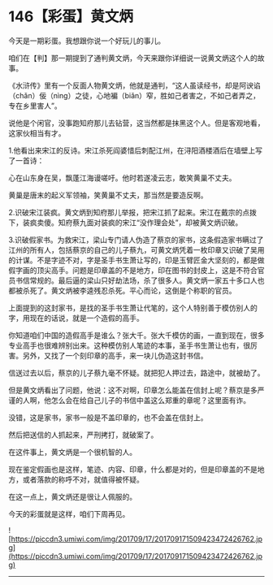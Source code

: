 # 146【彩蛋】黄文炳

今天是一期彩蛋。我想跟你说一个好玩儿的事儿。

咱们在【判】那一期提到了通判黄文炳，今天来跟你详细说一说黄文炳这个人的故事。

《水浒传》里有一个反面人物黄文炳，他就是通判，“这人虽读经书，却是阿谀谄（chǎn）佞（nìng）之徒，心地褊（biǎn）窄，胜如己者害之，不如己者弄之，专在乡里害人”。

说他是个闲官，没事跑知府那儿去钻营，这当然都是抹黑这个人。但是客观地看，这家伙相当有才。

1.他看出来宋江的反诗。宋江杀死阎婆惜后刺配江州，在浔阳酒楼酒后在墙壁上写了一首诗：

心在山东身在吴，飘蓬江海谩嗟吁。他时若遂凌云志，敢笑黄巢不丈夫。

黄巢是唐末的起义军领袖，笑黄巢不丈夫，那当然是要造反啊。

2.识破宋江装疯。黄文炳到知府那儿举报，把宋江抓了起来。宋江在戴宗的点拨下，装疯卖傻。知府蔡九面对装疯的宋江“没作理会处”，却被黄文炳识破。

3.识破假家书。为救宋江，梁山专门请人伪造了蔡京的家书，这条假造家书瞒过了江州的所有人，包括蔡京的自己的儿子蔡九，可黄文炳凭着一枚印章又识破了吴用的计谋。不是字迹不对，字是圣手书生萧让写的，印是玉臂匠金大坚刻的，都是做假字画的顶尖高手。问题是印章盖的不是地方，印在图书的封皮上，这是不符合官员书信常规的。最后逼的梁山只好劫法场，杀了很多人。黄文炳一家五十多口人也都被杀死了。黄文炳被李逵残忍杀死。平心而论，这倒是个称职的官员。

上面提到的这封家书，是找的圣手书生萧让代笔的，这个人特别善于模仿别人的字，用现在的话说，就是一个造假的高手。

你知道咱们中国的造假高手是谁么？张大千。张大千模仿的画，一直到现在，很多专业高手也很难辨别出来。这种模仿别人笔迹的本事，圣手书生萧让也有，很厉害。另外，又找了一个刻印章的高手，来一块儿伪造这封书信。

信送过去以后，蔡京的儿子蔡九毫不怀疑。就把犯人押过去，路途中，就被劫了。

但是黄文炳看出了问题，他说：这不对啊，印章怎么能盖在信封上呢？蔡京是多严谨的人啊，他怎么会在给自己儿子的书信中盖这么郑重的章呢？这里面有诈。

没错，这是家书，家书一般是不盖印章的，也不会盖在信封上。

然后把送信的人抓起来，严刑拷打，就破案了。

在这件事上，黄文炳是一个很机智的人。

现在鉴定假画也是这样，笔迹、内容、印章，什么都是对的，但是印章盖的不是地方，或者落款的称呼不对，就值得被怀疑。

在这一点上，黄文炳还是很让人佩服的。

今天的彩蛋就是这样，咱们下周再见。

![https://piccdn3.umiwi.com/img/201709/17/201709171509423472426762.jpg](https://piccdn3.umiwi.com/img/201709/17/201709171509423472426762.jpg)

---
